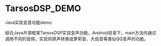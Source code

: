 # TarsosDSP_DEMO
Java实现变音功能demo

结合Java开源框架TarsosDSP实现变声功能，Android目录下，main方法内通过调用不同的音频，实现将原声转换成萝莉音、大叔音等类似QQ变声的功能。
